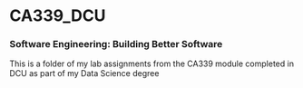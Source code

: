 # CA339_DCU
### Software Engineering: Building Better Software
This is a folder of my lab assignments from the CA339 module completed in DCU as part of my Data Science degree
